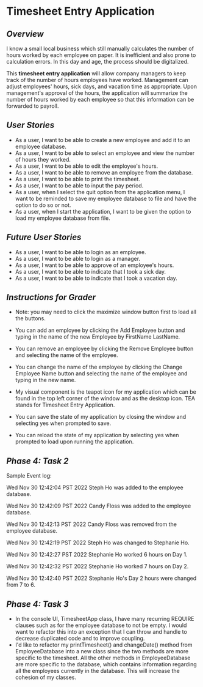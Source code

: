 # Timesheet Entry Application

## *Overview*

I know a small local business which still manually calculates the number of hours worked by each employee on paper.
It is inefficient and also prone to calculation errors. In this day and age, the process should be digitalized.

This **timesheet entry application** will allow company managers to keep track of the number of hours employees
have worked. Management can adjust employees' hours, sick days, and vacation time as appropriate.
Upon management's approval of the hours, the application will summarize the number of hours worked by each employee
so that this information can be forwarded to payroll.

## *User Stories*
- As a user, I want to be able to create a new employee and add it to an employee database.
- As a user, I want to be able to select an employee and view the number of hours they worked.
- As a user, I want to be able to edit the employee's hours.
- As a user, I want to be able to remove an employee from the database.
- As a user, I want to be able to print the timesheet.
- As a user, I want to be able to input the pay period.
- As a user, when I select the quit option from the application menu, I want to be reminded to save my employee
database to file and have the option to do so or not.
- As a user, when I start the application, I want to be given the option to load my employee database from file.

## *Future User Stories*
- As a user, I want to be able to login as an employee.
- As a user, I want to be able to login as a manager.
- As a user, I want to be able to approve of an employee's hours.
- As a user, I want to be able to indicate that I took a sick day.
- As a user, I want to be able to indicate that I took a vacation day.

## *Instructions for Grader*

- Note: you may need to click the maximize window button first to load all the buttons.
- You can add an employee by clicking the Add Employee button and typing in the name of the new Employee by FirstName
LastName.
- You can remove an employee by clicking the Remove Employee button and selecting the name of the employee.
- You can change the name of the employee by clicking the Change Employee Name button and selecting the name of the
employee and typing in the new name.

- My visual component is the teapot icon for my application which can be found in the top left corner of the window and as
the desktop icon. TEA stands for Timesheet Entry Application.
- You can save the state of my application by closing the window and selecting yes when prompted to save.
- You can reload the state of my application by selecting yes when prompted to load upon running the application.

## *Phase 4: Task 2*
Sample Event log:

Wed Nov 30 12:42:04 PST 2022 Steph Ho was added to the employee database.

Wed Nov 30 12:42:09 PST 2022 Candy Floss was added to the employee database.

Wed Nov 30 12:42:13 PST 2022 Candy Floss was removed from the employee database.

Wed Nov 30 12:42:19 PST 2022 Steph Ho was changed to Stephanie Ho.

Wed Nov 30 12:42:27 PST 2022 Stephanie Ho worked 6 hours on Day 1.

Wed Nov 30 12:42:32 PST 2022 Stephanie Ho worked 7 hours on Day 2.

Wed Nov 30 12:42:40 PST 2022 Stephanie Ho's Day 2 hours were changed from 7 to 6.

## *Phase 4: Task 3*

- In the console UI, TimesheetApp class, I have many
recurring REQUIRE clauses such as for the employee database to not be empty. I would want to refactor this into
an exception that I can throw and handle to decrease duplicated code and to improve coupling. 
- I'd like to refactor my printTimesheet() and changeDate() method from EmployeeDatabase into a new class since the two
methods are more specific to the timesheet. All the other methods in EmployeeDatabase are more specific to the database,
which contains information regarding all the employees currently in the database. This will increase the cohesion
of my classes.